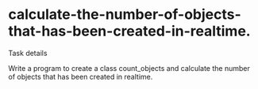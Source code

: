 # calculate-the-number-of-objects-that-has-been-created-in-realtime.

Task details

Write a program to create a class count_objects and calculate the number of objects that has been created in realtime.

